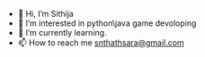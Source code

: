- 👋 Hi, I’m Sithija
- 👀 I’m interested in python\java game devoloping
- 🌱 I’m currently learning.
- 📫 How to reach me snthathsara@gmail.com

<!---
snthathsara/snthathsara is a ✨ special ✨ repository because its `README.md` (this file) appears on your GitHub profile.
You can click the Preview link to take a look at your changes.
--->
